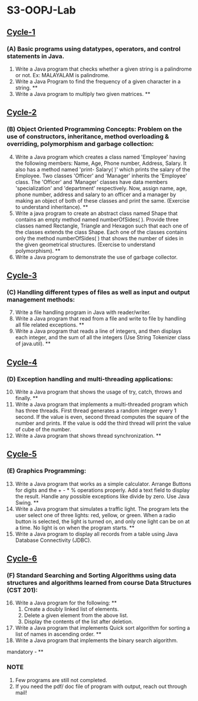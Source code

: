 # S3-OOPJ-Lab

## [Cycle-1](https://github.com/alaka03aj/S3-OOPJ-Lab/tree/main/Cycle1)
### (A) Basic programs using datatypes, operators, and control statements in Java.
1) Write a Java program that checks whether a given string is a palindrome or not. 
   Ex: MALAYALAM is palindrome.
2) Write a Java Program to find the frequency of a given character in a string. **
3) Write a Java program to multiply two given matrices. **

## [Cycle-2](https://github.com/alaka03aj/S3-OOPJ-Lab/tree/main/Cycle2)
### (B) Object Oriented Programming Concepts: Problem on the use of constructors, inheritance, method overloading & overriding, polymorphism and garbage collection:
4) Write a Java program which creates a class named 'Employee' having the following members: Name, Age, Phone number, Address, Salary. It also has a method named 'print-
Salary( )' which prints the salary of the Employee. Two classes 'Officer' and 'Manager' inherits the 'Employee' class. The 'Officer' and 'Manager' classes have data members 'specialization' and 'department' respectively. Now, assign name, age, phone number, address and salary to an officer and a manager by making an object of both of these classes and print the same. (Exercise to understand inheritance). **
5) Write a java program to create an abstract class named Shape that contains an empty method named numberOfSides( ). Provide three classes named Rectangle, Triangle and
Hexagon such that each one of the classes extends the class Shape. Each one of the classes contains only the method numberOfSides( ) that shows the number of sides in the given geometrical structures. (Exercise to understand polymorphism). **
6) Write a Java program to demonstrate the use of garbage collector.

## [Cycle-3](https://github.com/alaka03aj/S3-OOPJ-Lab/tree/main/Cycle3)
### (C) Handling different types of files as well as input and output management methods:
7) Write a file handling program in Java with reader/writer.
8) Write a Java program that read from a file and write to file by handling all file related exceptions. **
9) Write a Java program that reads a line of integers, and then displays each integer, and the sum of all the integers (Use String Tokenizer class of java.util). **

## [Cycle-4](https://github.com/alaka03aj/S3-OOPJ-Lab/tree/main/Cycle4)
### (D) Exception handling and multi-threading applications:
10) Write a Java program that shows the usage of try, catch, throws and finally. **
11) Write a Java program that implements a multi-threaded program which has three threads. First thread generates a random integer every 1 second. If the value is even, second thread computes the square of the number and prints. If the value is odd the third thread will print the value of cube of the number.
12) Write a Java program that shows thread synchronization. **

## [Cycle-5](https://github.com/alaka03aj/S3-OOPJ-Lab/tree/main/Cycle5)
### (E) Graphics Programming:
13) Write a Java program that works as a simple calculator. Arrange Buttons for digits and the + - * % operations properly. Add a text field to display the result. Handle any possible exceptions like divide by zero. Use Java Swing. **
14) Write a Java program that simulates a traffic light. The program lets the user select one of three lights: red, yellow, or green. When a radio button is selected, the light is turned on, and only one light can be on at a time. No light is on when the program starts. **
15) Write a Java program to display all records from a table using Java Database Connectivity (JDBC).

## [Cycle-6](https://github.com/alaka03aj/S3-OOPJ-Lab/tree/main/Cycle6)
### (F) Standard Searching and Sorting Algorithms using data structures and algorithms learned from course Data Structures (CST 201):
16) Write a Java program for the following: **
      1) Create a doubly linked list of elements.
      2) Delete a given element from the above list.
      3) Display the contents of the list after deletion.
17) Write a Java program that implements Quick sort algorithm for sorting a list of names in ascending order. **
18) Write a Java program that implements the binary search algorithm.

mandatory - **

### NOTE

1) Few programs are still not completed.
2) If you need the pdf/ doc file of program with output, reach out through mail!
